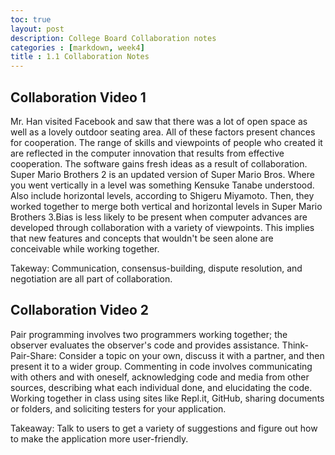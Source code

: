 ```yaml
---
toc: true 
layout: post
description: College Board Collaboration notes
categories : [markdown, week4]
title : 1.1 Collaboration Notes
---
```


## Collaboration Video 1

Mr. Han visited Facebook and saw that there was a lot of open space as well as a lovely outdoor seating area. All of these factors present chances for cooperation. The range of skills and viewpoints of people who created it are reflected in the computer innovation that results from effective cooperation. The software gains fresh ideas as a result of collaboration. Super Mario Brothers 2 is an updated version of Super Mario Bros. Where you went vertically in a level was something Kensuke Tanabe understood. Also include horizontal levels, according to Shigeru Miyamoto. Then, they worked together to merge both vertical and horizontal levels in Super Mario Brothers 3.Bias is less likely to be present when computer advances are developed through collaboration with a variety of viewpoints. This implies that new features and concepts that wouldn't be seen alone are conceivable while working together.

Takeway: Communication, consensus-building, dispute resolution, and negotiation are all part of collaboration. 

## Collaboration Video 2

Pair programming involves two programmers working together; the observer evaluates the observer's code and provides assistance. Think-Pair-Share: Consider a topic on your own, discuss it with a partner, and then present it to a wider group. Commenting in code involves communicating with others and with oneself, acknowledging code and media from other sources, describing what each individual done, and elucidating the code. Working together in class using sites like Repl.it, GitHub, sharing documents or folders, and soliciting testers for your application.

Takeaway: Talk to users to get a variety of suggestions and figure out how to make the application more user-friendly.
